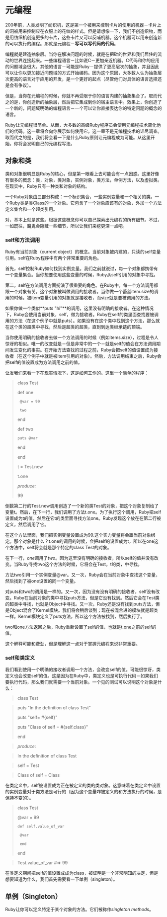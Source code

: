 # 元编程
200年前，人类发明了纺织机，这是第一个被用来控制卡片的使用的机器－卡片上的洞被用来控制应在衣服上的花纹的样式。但是请想像一下，我们不创造织物，而是用纺织机创造更多的卡片，这些卡片又可以反哺机器。这个机器可以用来创造新的可以执行的编程。那就是元编程－**写可以写代码的代码**。


编程就是建造抽象层。当你在解决问题的时候，就是在把硅的世界和我们居住的流动的世界连接起来。一些编程语言－比如说C－更加亲近机器。C代码和你的应用的问题域会很大。其他的语言－可能是Ruby－提供了更高层次的抽象，并且因此可以让你以更加接近问题域的方式开始编码。因为这个原因，大多数人认为抽象层次更高的语言对于应用的开发，是一个更好的起点（尽管他们对具体的语言选择还是会有争议）。

但是，当你在元编程的时候，你就不再受限于你的语言内建的抽象集合了。取而代之的是，你创造新的抽象层，然后把它集成到你的宿主语言中。效果上，你创造了一个新的，问题域明确的编程语言－一个可以让你直接表达你的特定问题的概念的语言。

Ruby让元编程很简单。从而，大多数的高级Ruby程序员会使用元编程技术简化他们的代码。这一章将会向你展示如何使用它。这一章不是元编程技术的详尽调查。取而代之的是，我们将会看一下是什么Ruby原则让元编程成为可能。从这里开始，你将会发明自己的元编程写法。

## 对象和类
类和对象很明显是Ruby的核心，但是第一眼看上去可能会有一点困惑。这里好像有很多的概念：类，对象，类对象，实例对象，类方法，单例方法，以及虚拟类。在现实中，Ruby只有一种类和对象的结构。

一个Ruby对象由三部分构成：一个标识集合，一些实例变量和一个相关的类。一个Ruby类是类Class的一个对象。它包含了一个对象应该有的对象，外加一个方法定义集合和一个超类引用。

对，基本上就是这些。根据这些概念你可以自己探索出元编程的所有细节。不过，一如既往，魔鬼会隐藏一些细节，所以让我们来挖更深一点吧。

### self和方法调用
Ruby有当前对象（current object）的概念。当前对象被内建的，只读的self变量引用。self在Ruby程序中有两个非常重要的角色。

首先，self控制Ruby如何找到实例变量。我们之前就说过，每一个对象都携带有一个变量集合。当你想要使用这些变量的时候，Ruby从self引用的对象中寻找。

第二，self在方法调用方面扮演了很重要的角色。在Ruby中，每一个方法调用都跟一个对象有关。这个对象被叫做调用的接收者。当你做一个蕾丝item.size的调用的时候，被item变量引用的对象就是接收者，而size就是要被调用的方法。

如果你做一个类似**puts "hi"**的调用，这里没有明确的接收者。在这种情况下，Ruby会使用当前对象，self，做为接收者。Ruby在self的类里面查找要被调用的方法（在这个例子中就是puts）。如果没有在这个类中找到这个方法，那么就在这个类的超类中寻找，然后是超类的超类，直到到达类继承链的顶端。

当你使用明确的接收者去做一个方法调用的时候（例如items.size），过程是令人惊讶的相似。唯一的改变就是－但是非常中的一个－就是self的值会在方法调用期间发生变化的事实。在开始方法查找的过程之前，Ruby会把self的值设置成为接收者（在这个例子中就是被item引用的对象）。然后，方法调用结束之后，Ruby会把self的值设置成为方法调用之前的值。

让发我们来看一下在现实情况下，这是如何工作的。这里一个简单的程序：
> class Test
> 
>   def one
>   
>      @var = 99
>      
>      two
>   end
>   
>   def two
>   
>     puts @var
>     
>   end
>   
> end
> 
> t = Test.new
> 
> t.one
> 
> *produce:*
> 
> 99

倒数第二行的Test.new调用创造了一个新的类Test的对象，把这个对象复制给了变量t。然后，在下一行，我们调用了方法t.one。为了执行这个调用，Ruby把self设置成为t的值，然后在它t的类里面寻找方法one。Ruby发现这个放在在第二行被定义，然后调用了它。

在这个方法里面，我们把实例变量设置成为99.这个实力变量将会跟当前对象绑定。那个对象是什么？t.one的调用的时候，会把self的设置成为t，所以在one这个方法中，self将会就是那个特定的class Test的对象。

在下一行，*one*调用了*two*。因为这里没有明确的接收者，所以self的值并没有改变。当Ruby寻找two这个方法的时候，它将会在Test，t的类，中寻找。

方法two引用一个实例变量@var。又一次，Ruby会在当前对象中查找这个变量，然后找到了被one设置的同一个变量。

对puts和two的调用是一样的。又一次，因为没有没有明确的接收者，self没有改变。Ruby在当前对象的类中寻找puts方法，但是它没有找到。然后它会在Test类的超类中寻找，也就是Object中寻找。又一次，Ruby还是没有找到puts方法，但是Object混合了Kernel模块。我们将会稍后谈到；现在被混合进的模块就是超类一样。Kernel模块定义了puts方法，所以这个方法被找到，然后执行了。

two和one方法返回之后，Ruby重新设置了self的值，也就是t.one之前的self的值。

这个解释可能和费劲，但是理解这一点对于掌握元编程来说非常重要。

### self和类定义

我们看到使用一个明确的接收者调用一个方法，会改变self的值。可能很惊讶，类定义也会改变self的值。这是因为在Ruby中，类定义也是可执行代码－如果我们要执行代码，那么我们就需要一个当前对象。一个见的测试可以说明这个对象是什么：

>class Test

> puts "In the definition of class Test"
> 
> puts "self= #{self}"
>
> puts "Class of self = #{self.class}"
>
> end

> *produce*:

> In the definition of class Test

>self = Test

> Class of self = Class

在类定义中，self被设置成为正在被定义的类的类对象。这意味着在类定义中设置的实例变量对于类方法是可行的（因为这个变量咋被定义的和方法执行的时候，是保持不变的）。

> class Test
>
>    @var = 99
>
>     def self.value_of_var
>
>      @var 
>
>      end
>
> end

> Test.value_of_var  #=> 99

在类定义期间把self的值设置成成为class，被证明是一个非常明知的决定，但是想要知道为什么，我们首先需要看一下单例（singleton）。

## 	单例（Singleton）
Ruby让你可以定义特定于某个对象的方法。它们被称作*singleton methods*。

























